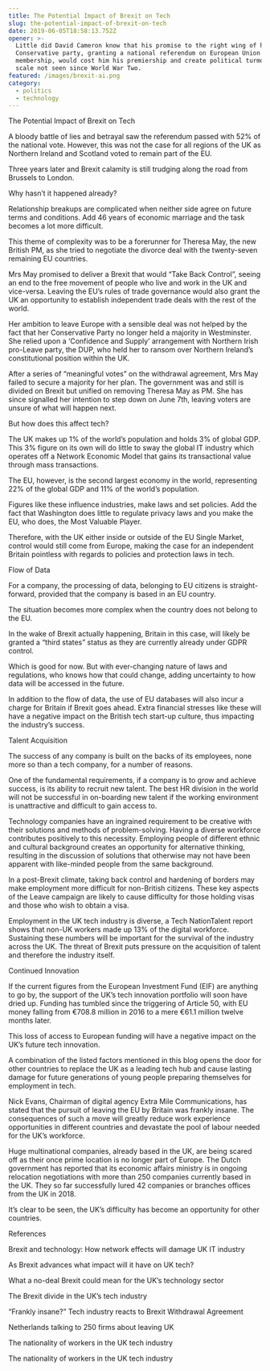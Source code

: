 ```yaml
---
title: The Potential Impact of Brexit on Tech
slug: the-potential-impact-of-brexit-on-tech
date: 2019-06-05T18:58:13.752Z
opener: >-
  Little did David Cameron know that his promise to the right wing of his
  Conservative party, granting a national referendum on European Union
  membership, would cost him his premiership and create political turmoil on a
  scale not seen since World War Two. 
featured: /images/brexit-ai.png
category:
  - politics
  - technology
---
```

The Potential Impact of Brexit on Tech



A bloody battle of lies and betrayal saw the referendum passed with 52% of the national vote. However, this was not the case for all regions of the UK as Northern Ireland and Scotland voted to remain part of the EU.



Three years later and Brexit calamity is still trudging along the road from Brussels to London. 



Why hasn’t it happened already?



Relationship breakups are complicated when neither side agree on future terms and conditions. Add 46 years of economic marriage and the task becomes a lot more difficult. 



This theme of complexity was to be a forerunner for Theresa May, the new British PM, as she tried to negotiate the divorce deal with the twenty-seven remaining EU countries. 



Mrs May promised to deliver a Brexit that would “Take Back Control”, seeing an end to the free movement of people who live and work in the UK and vice-versa. Leaving the EU’s rules of trade governance would also grant the UK an opportunity to establish independent trade deals with the rest of the world. 



Her ambition to leave Europe with a sensible deal was not helped by the fact that her Conservative Party no longer held a majority in Westminster. She relied upon a ‘Confidence and Supply’ arrangement with Northern Irish pro-Leave party, the DUP, who held her to ransom over Northern Ireland’s constitutional position within the UK.



After a series of “meaningful votes” on the withdrawal agreement, Mrs May failed to secure a majority for her plan. The government was and still is divided on Brexit but unified on removing Theresa May as PM. She has since signalled her intention to step down on June 7th, leaving voters are unsure of what will happen next.







But how does this affect tech? 



The UK makes up 1% of the world’s population and holds 3% of global GDP. This 3% figure on its own will do little to sway the global IT industry which operates off a Network Economic Model that gains its transactional value through mass transactions. 



The EU, however, is the second largest economy in the world, representing 22% of the global GDP and 11% of the world’s population. 



Figures like these influence industries, make laws and set policies. Add the fact that Washington does little to regulate privacy laws and you make the EU, who does, the Most Valuable Player.



Therefore, with the UK either inside or outside of the EU Single Market, control would still come from Europe, making the case for an independent Britain pointless with regards to policies and protection laws in tech.  

  

Flow of Data



For a company, the processing of data, belonging to EU citizens is straight-forward, provided that the company is based in an EU country. 



The situation becomes more complex when the country does not belong to the EU. 



In the wake of Brexit actually happening, Britain in this case, will likely be granted a “third states” status as they are currently already under GDPR control. 



Which is good for now. But with ever-changing nature of laws and regulations, who knows how that could change, adding uncertainty to how data will be accessed in the future. 



In addition to the flow of data, the use of EU databases will also incur a charge for Britain if Brexit goes ahead. Extra financial stresses like these will have a negative impact on the British tech start-up culture, thus impacting the industry’s success. 



Talent Acquisition



The success of any company is built on the backs of its employees, none more so than a tech company, for a number of reasons.



One of the fundamental requirements, if a company is to grow and achieve success, is its ability to recruit new talent. The best HR division in the world will not be successful in on-boarding new talent if the working environment is unattractive and difficult to gain access to. 



Technology companies have an ingrained requirement to be creative with their solutions and methods of problem-solving. Having a diverse workforce contributes positively to this necessity. Employing people of different ethnic and cultural background creates an opportunity for alternative thinking, resulting in the discussion of solutions that otherwise may not have been apparent with like-minded people from the same background.   



In a post-Brexit climate, taking back control and hardening of borders may make employment more difficult for non-British citizens. These key aspects of the Leave campaign are likely to cause difficulty for those holding visas and those who wish to obtain a visa. 



Employment in the UK tech industry is diverse, a Tech NationTalent report shows that non-UK workers made up 13% of the digital workforce. Sustaining these numbers will be important for the survival of the industry across the UK. The threat of Brexit puts pressure on the acquisition of talent and therefore the industry itself.      



Continued Innovation



If the current figures from the European Investment Fund (EIF) are anything to go by, the support of the UK’s tech innovation portfolio will soon have dried up. Funding has tumbled since the triggering of Article 50, with EU money falling from €708.8 million in 2016 to a mere €61.1 million twelve months later.         



This loss of access to European funding will have a negative impact on the UK’s future tech innovation. 

 

A combination of the listed factors mentioned in this blog opens the door for other countries to replace the UK as a leading tech hub and cause lasting damage for future generations of young people preparing themselves for employment in tech. 



Nick Evans, Chairman of digital agency Extra Mile Communications, has stated that the pursuit of leaving the EU by Britain was frankly insane. The consequences of such a move will greatly reduce work experience opportunities in different countries and devastate the pool of labour needed for the UK’s workforce. 



Huge multinational companies, already based in the UK, are being scared off as their once prime location is no longer part of Europe. The Dutch government has reported that its economic affairs ministry is in ongoing relocation negotiations with more than 250 companies currently based in the UK. They so far successfully lured 42 companies or branches offices from the UK in 2018.



It’s clear to be seen, the UK’s difficulty has become an opportunity for other countries. 



References



Brexit and technology: How network effects will damage UK IT industry



As Brexit advances what impact will it have on UK tech?



What a no-deal Brexit could mean for the UK’s technology sector



The Brexit divide in the UK’s tech industry



“Frankly insane?” Tech industry reacts to Brexit Withdrawal Agreement



Netherlands talking to 250 firms about leaving UK

 

The nationality of workers in the UK tech industry

 

The nationality of workers in the UK tech industry
